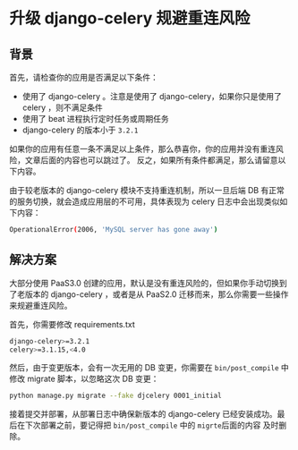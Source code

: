 # 升级 django-celery 规避重连风险 

## 背景

首先，请检查你的应用是否满足以下条件：
- 使用了 django-celery 。注意是使用了 django-celery，如果你只是使用了 celery ，则不满足条件
- 使用了 beat 进程执行定时任务或周期任务
- django-celery 的版本小于 `3.2.1`

如果你的应用有任意一条不满足以上条件，那么恭喜你，你的应用并没有重连风险，文章后面的内容也可以跳过了。
反之，如果所有条件都满足，那么请留意以下内容。

由于较老版本的 django-celery 模块不支持重连机制，所以一旦后端 DB 有正常的服务切换，就会造成应用层的不可用，具体表现为 celery 日志中会出现类似如下内容：

```bash
OperationalError(2006, 'MySQL server has gone away')
```

## 解决方案

大部分使用 PaaS3.0 创建的应用，默认是没有重连风险的，但如果你手动切换到了老版本的 django-celery ，或者是从 PaaS2.0 迁移而来，那么你需要一些操作来规避重连风险。

首先，你需要修改 requirements.txt

```bash
django-celery>=3.2.1
celery>=3.1.15,<4.0
```

然后，由于变更版本，会有一次无用的 DB 变更，你需要在 `bin/post_compile` 中修改 migrate 脚本，以忽略这次 DB 变更：

```bash
python manage.py migrate --fake djcelery 0001_initial
```

接着提交并部署，从部署日志中确保新版本的 django-celery 已经安装成功。最后在下次部署之前，要记得把 `bin/post_compile` 中的 `migrte`后面的内容 及时删除。

